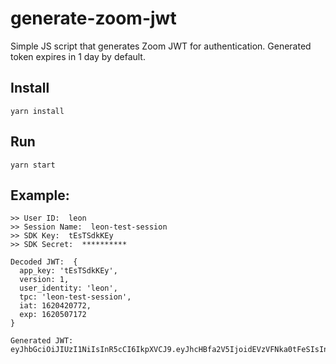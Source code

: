 # generate-zoom-jwt

Simple JS script that generates Zoom JWT for authentication. Generated token expires in 1 day by default.

## Install
`yarn install`

## Run
`yarn start`

## Example:

```
>> User ID:  leon
>> Session Name:  leon-test-session
>> SDK Key:  tEsTSdkKEy
>> SDK Secret:  **********

Decoded JWT:  {
  app_key: 'tEsTSdkKEy',
  version: 1,
  user_identity: 'leon',
  tpc: 'leon-test-session',
  iat: 1620420772,
  exp: 1620507172
}

Generated JWT:
eyJhbGciOiJIUzI1NiIsInR5cCI6IkpXVCJ9.eyJhcHBfa2V5IjoidEVzVFNka0tFeSIsInZlcnNpb24iOjEsInVzZXJfaWRlbnRpdHkiOiJsZW9uIiwidHBjIjoibGVvbi10ZXN0LXNlc3Npb24iLCJpYXQiOjE2MjA0MjA3NzIsImV4cCI6MTYyMDUwNzE3Mn0.eFcpeQpWlDo2_YW9g3cLZSEUqalQ6CL6SHAYvGSpMXg
```
